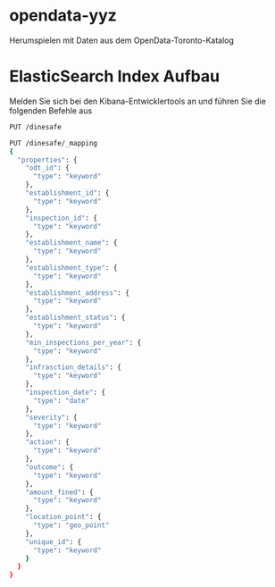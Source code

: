 # opendata-yyz
Herumspielen mit Daten aus dem OpenData-Toronto-Katalog

# ElasticSearch Index Aufbau

Melden Sie sich bei den Kibana-Entwicklertools an und führen Sie die folgenden Befehle aus

```bash
PUT /dinesafe

PUT /dinesafe/_mapping
{
  "properties": {
    "odt_id": {
      "type": "keyword"
    },
    "establishment_id": {
      "type": "keyword"
    },
    "inspection_id": {
      "type": "keyword"
    },
    "establishment_name": {
      "type": "keyword"
    },
    "establishment_type": {
      "type": "keyword"
    },
    "establishment_address": {
      "type": "keyword"
    },
    "establishment_status": {
      "type": "keyword"
    },
    "min_inspections_per_year": {
      "type": "keyword"
    },
    "infrasction_details": {
      "type": "keyword"
    },
    "inspection_date": {
      "type": "date"
    },
    "severity": {
      "type": "keyword"
    },
    "action": {
      "type": "keyword"
    },
    "outcome": {
      "type": "keyword"
    },
    "amount_fined": {
      "type": "keyword"
    },
    "location_point": {
      "type": "geo_point"
    },
    "unique_id": {
      "type": "keyword"
    }
  }
}
```